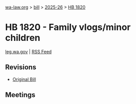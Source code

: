 [wa-law.org](/) > [bill](/bill/) > [2025-26](/bill/2025-26/) > [HB 1820](/bill/2025-26/hb/1820/)

# HB 1820 - Family vlogs/minor children
[leg.wa.gov](https://app.leg.wa.gov/billsummary?BillNumber=1820&Year=2025&Initiative=false) | [RSS Feed](./rss.xml)

## Revisions
* [Original Bill](1/)

## Meetings